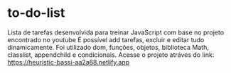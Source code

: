 # to-do-list
Lista de tarefas desenvolvida para treinar JavaScript com base no projeto encontrado no youtube
É possível add tarefas, excluir e editar tudo dinamicamente. Foi utilizado dom, funções, objetos, biblioteca Math, classlist, appendchild e condicionais.
Acesse o projeto atráves do link: https://heuristic-bassi-aa2a68.netlify.app

